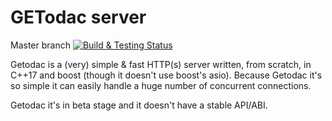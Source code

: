 # GETodac server

Master branch [![Build & Testing Status](https://travis-ci.org/bog-dan-ro/getodac.svg?branch=master)](https://travis-ci.org/bog-dan-ro/getodac)

Getodac is a (very) simple & fast HTTP(s) server written, from scratch, in C++17 and boost (though it doesn't use boost's asio).
Because Getodac it's so simple it can easily handle a huge number of concurrent connections.

Getodac it's in beta stage and it doesn't have a stable API/ABI.
